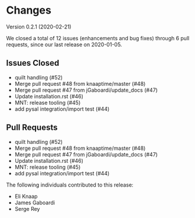 # Changes

Version 0.2.1 (2020-02-21)

We closed a total of 12 issues (enhancements and bug fixes) through 6 pull requests, since our last release on 2020-01-05.

## Issues Closed
  - quilt handling (#52)
  - Merge pull request #48 from knaaptime/master (#48)
  - Merge pull request #47 from jGaboardi/update_docs (#47)
  - Update installation.rst (#46)
  - MNT: release tooling (#45)
  - add pysal integration/import test (#44)

## Pull Requests
  - quilt handling (#52)
  - Merge pull request #48 from knaaptime/master (#48)
  - Merge pull request #47 from jGaboardi/update_docs (#47)
  - Update installation.rst (#46)
  - MNT: release tooling (#45)
  - add pysal integration/import test (#44)

The following individuals contributed to this release:

  - Eli Knaap
  - James Gaboardi
  - Serge Rey
